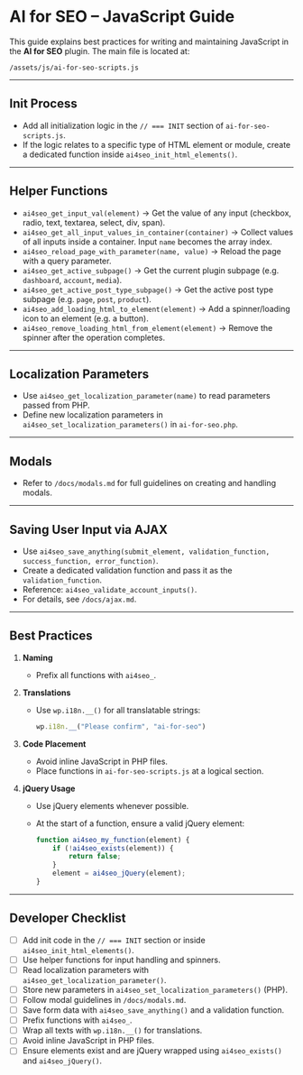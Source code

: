 # AI for SEO – JavaScript Guide

This guide explains best practices for writing and maintaining JavaScript in the **AI for SEO** plugin. The main file is located at:

```
/assets/js/ai-for-seo-scripts.js
```

---

## Init Process

* Add all initialization logic in the `// === INIT` section of `ai-for-seo-scripts.js`.
* If the logic relates to a specific type of HTML element or module, create a dedicated function inside `ai4seo_init_html_elements()`.

---

## Helper Functions

* `ai4seo_get_input_val(element)` → Get the value of any input (checkbox, radio, text, textarea, select, div, span).
* `ai4seo_get_all_input_values_in_container(container)` → Collect values of all inputs inside a container. Input `name` becomes the array index.
* `ai4seo_reload_page_with_parameter(name, value)` → Reload the page with a query parameter.
* `ai4seo_get_active_subpage()` → Get the current plugin subpage (e.g. `dashboard`, `account`, `media`).
* `ai4seo_get_active_post_type_subpage()` → Get the active post type subpage (e.g. `page`, `post`, `product`).
* `ai4seo_add_loading_html_to_element(element)` → Add a spinner/loading icon to an element (e.g. a button).
* `ai4seo_remove_loading_html_from_element(element)` → Remove the spinner after the operation completes.

---

## Localization Parameters

* Use `ai4seo_get_localization_parameter(name)` to read parameters passed from PHP.
* Define new localization parameters in `ai4seo_set_localization_parameters()` in `ai-for-seo.php`.

---

## Modals

* Refer to `/docs/modals.md` for full guidelines on creating and handling modals.

---

## Saving User Input via AJAX

* Use `ai4seo_save_anything(submit_element, validation_function, success_function, error_function)`.
* Create a dedicated validation function and pass it as the `validation_function`.
* Reference: `ai4seo_validate_account_inputs()`.
* For details, see `/docs/ajax.md`.

---

## Best Practices

1. **Naming**

    * Prefix all functions with `ai4seo_`.

2. **Translations**

    * Use `wp.i18n.__()` for all translatable strings:

      ```js
      wp.i18n.__("Please confirm", "ai-for-seo")
      ```

3. **Code Placement**

    * Avoid inline JavaScript in PHP files.
    * Place functions in `ai-for-seo-scripts.js` at a logical section.

4. **jQuery Usage**

    * Use jQuery elements whenever possible.
    * At the start of a function, ensure a valid jQuery element:

      ```js
      function ai4seo_my_function(element) {
          if (!ai4seo_exists(element)) {
              return false;
          }
          element = ai4seo_jQuery(element);
      }
      ```

---

## Developer Checklist

* [ ] Add init code in the `// === INIT` section or inside `ai4seo_init_html_elements()`.
* [ ] Use helper functions for input handling and spinners.
* [ ] Read localization parameters with `ai4seo_get_localization_parameter()`.
* [ ] Store new parameters in `ai4seo_set_localization_parameters()` (PHP).
* [ ] Follow modal guidelines in `/docs/modals.md`.
* [ ] Save form data with `ai4seo_save_anything()` and a validation function.
* [ ] Prefix functions with `ai4seo_`.
* [ ] Wrap all texts with `wp.i18n.__()` for translations.
* [ ] Avoid inline JavaScript in PHP files.
* [ ] Ensure elements exist and are jQuery wrapped using `ai4seo_exists()` and `ai4seo_jQuery()`.
